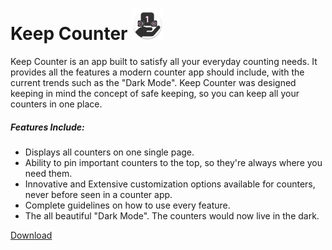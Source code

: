 # Keep Counter <img src="https://github.com/ShujaARizvi/Keep_Counter/blob/master/app/src/main/res/mipmap-xxxhdpi/ic_launcher_round.png" width="50" height="50">
Keep Counter is an app built to satisfy all your everyday counting needs. It provides all the features a modern counter app should include, with the current trends such as the "Dark Mode". Keep Counter was designed keeping in mind the concept of safe keeping, so you can keep all your counters in one place.

##### Features Include:
- Displays all counters on one single page.
- Ability to pin important counters to the top, so they're always where you need them.
- Innovative and Extensive customization options available for counters, never before seen in a counter app.
- Complete guidelines on how to use every feature.
- The all beautiful "Dark Mode". The counters would now live in the dark.

[Download](https://play.google.com/store/apps/details?id=com.syncbros.keepcounter)
